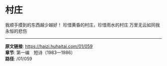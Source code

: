 # 村庄

我顺手摸到的东西越少越好！
珍惜黄昏的村庄，珍惜雨水的村庄
万里无云如同我永恒的悲伤

---

**原文链接**: https://haizi.huhaitai.com/01/059  
**章节**: 第一编　短诗（1983—1986）  
**路径**: /01/059
